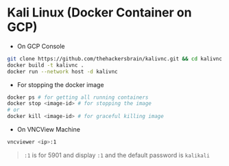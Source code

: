 # Kali Linux (Docker Container on GCP)

- On GCP Console
```bash
git clone https://github.com/thehackersbrain/kalivnc.git && cd kalivnc
docker build -t kalivnc .
docker run --network host -d kalivnc
```

- For stopping the docker image
```bash
docker ps # for getting all running containers
docker stop <image-id> # for stopping the image
# or
docker kill <image-id> # for graceful killing image
```

- On VNCView Machine
```bash
vncviewer <ip>:1
```
> `:1` is for 5901 and display `:1` and the default password is `kalikali`

